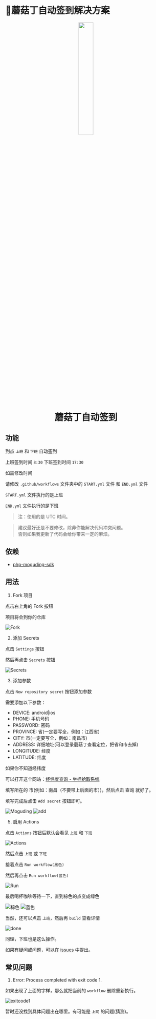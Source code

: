 # 🍄蘑菇丁自动签到解决方案

<p align="center">
    <img style="width: 30%;" src="public/images/moguding.png" />
</p>

<h1 align="center">蘑菇丁自动签到</h1>

## 功能

到点 `上班` 和 `下班` 自动签到

上班签到时间 `8:30`
下班签到时间 `17:30`

如需修改时间

请修改 `.github/workflows` 文件夹中的 `START.yml` 文件 和 `END.yml` 文件

`START.yml` 文件执行的是上班

`END.yml` 文件执行的是下班

> 注：使用的是 UTC 时间。  

> 建议最好还是不要修改，除非你能解决代码冲突问题。  
> 否则如果我更新了代码会给你带来一定的麻烦。

## 依赖

- [php-moguding-sdk](https://github.com/laradocs/php-moguding-sdk)

## 用法

1. Fork 项目

点击右上角的 Fork 按钮

项目将会到你的仓库

![Fork](public/images/fork.png)

2. 添加 Secrets

点击 `Settings` 按钮

然后再点击 `Secrets` 按钮

![Secrets](public/images/secrets.png)

3. 添加参数

点击 `New repository secret` 按钮添加参数

需要添加以下参数：

- DEVICE: android|ios
- PHONE: 手机号码
- PASSWORD: 密码
- PROVINCE: 省(一定要写全，例如：江西省)
- CITY: 市(一定要写全，例如：南昌市)
- ADDRESS: 详细地址(可以登录蘑菇丁查看定位，把省和市去掉)
- LONGITUDE: 经度
- LATITUDE: 纬度

如果你不知道经纬度

可以打开这个网站：[经纬度查询 - 坐标拾取系统](https://jingweidu.bmcx.com)

填写所在的 市(例如：南昌（不要带上后面的市）)，然后点击 查询 就好了。

填写完成后点击 `Add secret` 按钮即可。

![Moguding](public/images/new-repository-secret.png)
![add](public/images/add.png)

5. 启用 Actions

点击 `Actions` 按钮后默认会看见 `上班` 和 `下班`

![Actions](public/images/actions.png)

然后点击 `上班` 或 `下班`

接着点击 `Run workflow(黑色)`

然后再点击 `Run workflow(蓝色)`

![Run](public/images/run.png)

最后喝杯咖啡等待一下，直到棕色的点变成绿色

![棕色](public/images/zongse.png)
![蓝色](public/images/lvse.png)

当然，还可以点击 `上班`，然后再 `build` 查看详情

![done](public/images/done.png)

同理，下班也是这么操作。

如果有疑问或问题，可以在 [issues](https://github.com/laradocs/moguding-solution/issues) 中提出。

## 常见问题

1. Error: Process completed with exit code 1.

如果出现了上面的字样，那么就把当前的 `workflow` 删除重新执行。

![exitcode1](public/images/exitcode1.png)

暂时还没找到具体问题出在哪里。有可能是 `上网` 的问题(猜测)。
